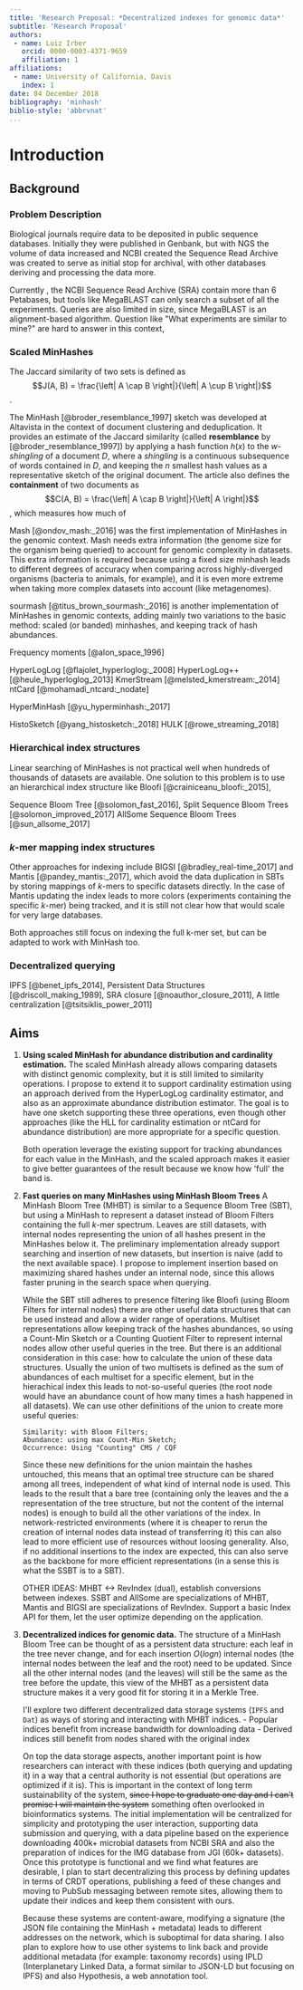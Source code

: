 ```yaml
---
title: 'Research Proposal: *Decentralized indexes for genomic data*'
subtitle: 'Research Proposal'
authors:
 - name: Luiz Irber
   orcid: 0000-0003-4371-9659
   affiliation: 1
affiliations:
 - name: University of California, Davis
   index: 1
date: 04 December 2018
bibliography: 'minhash'
biblio-style: 'abbrvnat'
...
```


# Introduction


## Background

### Problem Description

Biological journals require data to be deposited in public sequence databases.
Initially they were published in Genbank,
but with NGS the volume of data increased and NCBI created the Sequence Read Archive was created to serve as initial stop for archival,
with other databases deriving and processing the data more.

Currently , the NCBI Sequence Read Archive (SRA) contain more than 6 Petabases,
but tools like MegaBLAST can only search a subset of all the experiments.
Queries are also limited in size,
since MegaBLAST is an alignment-based algorithm.
Question like "What experiments are similar to mine?" are hard to answer in this context,




### Scaled MinHashes

The Jaccard similarity of two sets is defined as $$J(A, B) = \frac{\left| A \cap B \right|}{\left| A \cup B \right|}$$.

The MinHash [@broder_resemblance_1997] sketch was developed at Altavista in the context of document clustering and deduplication.
It provides an estimate of the Jaccard similarity (called **resemblance** by [@broder_resemblance_1997]) by applying a hash function $h(x)$ to the *$w$-shingling* of a document $D$,
where a *shingling* is a continuous subsequence of words contained in $D$,
and keeping the $n$ smallest hash values as a representative sketch of the original document.
The article also defines the **containment** of two documents as $$C(A, B) = \frac{\left| A \cap B \right|}{\left| A \right|}$$,
which measures how much of 




Mash [@ondov_mash:_2016] was the first implementation of MinHashes in the genomic context.
Mash needs extra information (the genome size for the organism being queried) to account for genomic complexity in datasets.
This extra information is required because using a fixed size minhash leads to
different degrees of accuracy when comparing across highly-diverged organisms
(bacteria to animals, for example), and it is even more extreme when taking more
complex datasets into account (like metagenomes).

sourmash [@titus_brown_sourmash:_2016] is another implementation of MinHashes in genomic contexts,
adding mainly two variations to the basic method:
scaled (or banded) minhashes,
and keeping track of hash abundances.


Frequency moments [@alon_space_1996]

HyperLogLog [@flajolet_hyperloglog:_2008]
HyperLogLog++ [@heule_hyperloglog_2013]
KmerStream [@melsted_kmerstream:_2014]
ntCard [@mohamadi_ntcard:_nodate]

HyperMinHash [@yu_hyperminhash:_2017]

HistoSketch [@yang_histosketch:_2018]
HULK [@rowe_streaming_2018]

### Hierarchical index structures

Linear searching of MinHashes is not practical well when hundreds of thousands of datasets are available.
One solution to this problem is to use an hierarchical index structure like Bloofi [@crainiceanu_bloofi:_2015],

Sequence Bloom Tree [@solomon_fast_2016],
Split Sequence Bloom Trees [@solomon_improved_2017]
AllSome Sequence Bloom Trees [@sun_allsome_2017]

### $k$-mer mapping index structures

Other approaches for indexing include 
BIGSI [@bradley_real-time_2017] and
Mantis [@pandey_mantis:_2017],
which avoid the data duplication in SBTs by storing mappings of $k$-mers to
specific datasets directly.
In the case of Mantis updating the index leads to more colors (experiments
containing the specific $k$-mer) being tracked, 
and it is still not clear how that would scale for very large databases.
<!--
check the new mantis paper, where they discuss scalability of the colors
-->
Both approaches still focus on indexing the full k-mer set,
but can be adapted to work with MinHash too.

### Decentralized querying

IPFS [@benet_ipfs_2014],
Persistent Data Structures [@driscoll_making_1989],
SRA closure [@noauthor_closure_2011],
A little centralization [@tsitsiklis_power_2011]

## Aims

1. **Using scaled MinHash for abundance distribution and cardinality estimation.**
   The scaled MinHash already allows comparing datasets with distinct genomic
   complexity,
   but it is still limited to similarity operations.
   I propose to extend it to support cardinality estimation using an approach
   derived from the HyperLogLog cardinality estimator,
   and also as an approximate abundance distribution estimator.
   The goal is to have one sketch supporting these three operations,
   even though other approaches
   (like the HLL for cardinality estimation or ntCard for abundance distribution)
   are more appropriate for a specific question.

     Both operation leverage the existing support for tracking abundances for each value in the MinHash,
	 and the scaled approach makes it easier to give better guarantees of the result because we know how 'full' the band is.


2. **Fast queries on many MinHashes using MinHash Bloom Trees**
   A MinHash Bloom Tree (MHBT) is similar to a Sequence Bloom Tree (SBT),
   but using a MinHash to represent a dataset instead of Bloom Filters containing the full $k$-mer spectrum.
   Leaves are still datasets,
   with internal nodes representing the union of all hashes present in the MinHashes below it.
   The preliminary implementation already support searching and insertion of new datasets,
   but insertion is naive (add to the next available space).
   I propose to implement insertion based on maximizing shared hashes under an internal node,
   since this allows faster pruning in the search space when querying.

     While the SBT still adheres to presence filtering like Bloofi
     (using Bloom Filters for internal nodes)
     there are other useful data structures that can be used instead and allow a wider range of operations.
     Multiset representations allow keeping track of the hashes abundances,
     so using a Count-Min Sketch or a Counting Quotient Filter to represent internal nodes allow other useful queries in the tree.
     But there is an additional consideration in this case:
     how to calculate the union of these data structures.
     Usually the union of two multisets is defined as the sum of abundances of each multiset for a specific element,
     but in the hierachical index this leads to not-so-useful queries
     (the root node would have an abundance count of how many times a hash happened in all datasets).
     We can use other definitions of the union to create more useful queries:

       Similarity: with Bloom Filters;
       Abundance: using max Count-Min Sketch;
       Occurrence: Using "Counting" CMS / CQF

     Since these new definitions for the union maintain the hashes untouched,
     this means that an optimal tree structure can be shared among all trees,
     independent of what kind of internal node is used.
     This leads to the result that a bare tree
     (containing only the leaves and the a representation of the tree structure,
     but not the content of the internal nodes)
     is enough to build all the other variations of the index.
     In network-restricted environments
     (where it is cheaper to rerun the creation of internal nodes data instead of transferring it)
     this can also lead to more efficient use of resources without loosing generality.
     Also,
     if no additional insertions to the index are expected,
     this can also serve as the backbone for more efficient representations
     (in a sense this is what the SSBT is to a SBT).

     OTHER IDEAS: MHBT <-> RevIndex (dual), establish conversions between
     indexes.
     SSBT and AllSome are specializations of MHBT,
     Mantis and BIGSI are specializations of RevIndex.
     Support a basic Index API for them, let the user optimize depending on the
     application.


3. **Decentralized indices for genomic data.**
   The structure of a MinHash Bloom Tree can be thought of as a persistent data structure:
   each leaf in the tree never change,
   and for each insertion $O(log n)$ internal nodes
   (the internal nodes between the leaf and the root)
   need to be updated.
   Since all the other internal nodes (and the leaves) will still be the same as the tree before the update,
   this view of the MHBT as a persistent data structure makes it a very good fit for storing it in a Merkle Tree.

     I'll explore two different decentralized data storage systems
     (`IPFS` and `Dat`) as ways of storing and interacting with MHBT indices.
       - Popular indices benefit from increase bandwidth for downloading data
       - Derived indices still benefit from nodes shared with the original index

     On top the data storage aspects,
     another important point is how researchers can interact with these indices
     (both querying and updating it)
     in a way that a central authority is not essential
     (but operations are optimized if it is).
     This is important in the context of long term sustainability of the system,
     ~~since I hope to graduate one day and I can't promise I will maintain the system~~
     something often overlooked in bioinformatics systems.
     The initial implementation will be centralized for simplicity and prototyping the user interaction,
     supporting data submission and querying,
     with a data pipeline based on the experience downloading 400k+ microbial datasets from NCBI SRA
     and also the preparation of indices for the IMG database from JGI (60k+ datasets).
     Once this prototype is functional and we find what features are desirable,
     I plan to start decentralizing this process by defining updates in terms of CRDT operations,
     publishing a feed of these changes and moving to PubSub messaging between remote sites,
     allowing them to update their indices and keep them consistent with ours.

   Because these systems are content-aware,
   modifying a signature (the JSON file containing the MinHash + metadata)
   leads to different addresses on the network,
   which is suboptimal for data sharing.
   I also plan to explore how to use other systems to link back and provide additional metadata
   (for example: taxonomy records)
   using IPLD
   (Interplanetary Linked Data,
   a format similar to JSON-LD but focusing on IPFS)
   and also Hypothesis,
   a web annotation tool.
